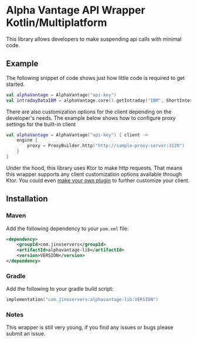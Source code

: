 # Alpha Vantage API Wrapper Kotlin/Multiplatform

This library allows developers to make suspending api calls with minimal code.

## Example

The following snippet of code shows just how little code is required to get started.

```Kotlin
val alphaVantage = AlphaVantage("api-key")
val intradayDataIBM = alphaVantage.core().getIntraday("IBM", ShortInterval.FIVE_MINUTES)
```

There are also customization options for the client depending on the developer's needs.
The example below shows how to configure proxy settings for the built-in client

```Kotlin
val alphaVantage = AlphaVantage("api-key") { client ->
    engine {
        proxy = ProxyBuilder.http("http://sample-proxy-server:3128")
    }
}
```

Under the hood, this library uses Ktor to make http requests. 
That means this wrapper supports any client customization options available through Ktor.
You could even [make your own plugin](https://ktor.io/docs/client-custom-plugins.html) to further customize your client.

## Installation

### Maven

Add the following dependency to your ```pom.xml``` file:
```xml
<dependency>
    <groupId>com.jinxservers</groupId>
    <artifactId>alphavantage-lib</artifactId>
    <version>VERSION</version>
</dependency>
```

### Gradle

Add the following to your gradle build script:

```Kotlin
implementation("com.jinxservers:alphavantage-lib:VERSION")
```

### Notes

This wrapper is still very young, if you find any issues or bugs please submit an issue.

